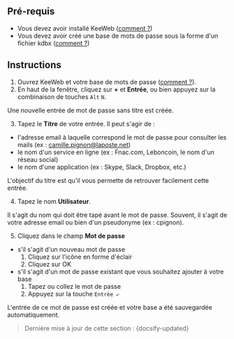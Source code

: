 ## Pré-requis

- Vous devez avoir installé KeeWeb ([comment ?](tasks/keeweb-installing.md))
- Vous devez avoir créé une base de mots de passe sous la forme d'un fichier kdbx ([comment ?](tasks/keeweb-creating-new-database.md))

## Instructions

1. Ouvrez KeeWeb et votre base de mots de passe ([comment ?](tasks/keeweb-opening-database.md)).
2. En haut de la fenêtre, cliquez sur **+** et **Entrée**, ou bien appuyez sur la combinaison de touches `Alt` `N`.

Une nouvelle entrée de mot de passe sans titre est créée.

3. Tapez le **Titre** de votre entrée. Il peut s'agir de :
  - l'adresse email à laquelle correspond le mot de passe pour consulter les mails (ex : camille.pignon@laposte.net)
  - le nom d'un service en ligne (ex : Fnac.com, Leboncoin, le nom d'un réseau social)
  - le nom d'une application (ex : Skype, Slack, Dropbox, etc.)

L'objectif du titre est qu'il vous permette de retrouver facilement cette entrée.

4. Tapez le nom **Utilisateur**.

Il s'agit du nom qui doit être tapé avant le mot de passe. Souvent, il s'agit de votre adresse email ou bien d'un pseudonyme (ex : cpignon).

5. Cliquez dans le champ **Mot de passe**
  - s'il s'agit d'un nouveau mot de passe
    1. Cliquez sur l'icône en forme d'éclair
    2. Cliquez sur OK
  - s'il s'agit d'un mot de passe existant que vous souhaitez ajouter à votre base
    1. Tapez ou collez le mot de passe
    2. Appuyez sur la touche `Entrée ⤶`

L'entrée de ce mot de passe est créée et votre base a été sauvegardée automatiquement.

> Dernière mise à jour de cette section : {docsify-updated}
